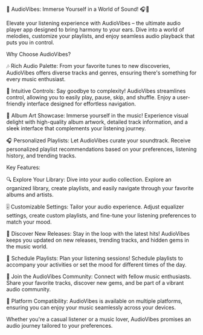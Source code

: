 🎵 AudioVibes: Immerse Yourself in a World of Sound! 🎧📱

Elevate your listening experience with AudioVibes – the ultimate audio player app designed to bring harmony to your ears. Dive into a world of melodies, customize your playlists, and enjoy seamless audio playback that puts you in control.

Why Choose AudioVibes?

🎶 Rich Audio Palette: From your favorite tunes to new discoveries, AudioVibes offers diverse tracks and genres, ensuring there's something for every music enthusiast.

🚀 Intuitive Controls: Say goodbye to complexity! AudioVibes streamlines control, allowing you to easily play, pause, skip, and shuffle. Enjoy a user-friendly interface designed for effortless navigation.

🎨 Album Art Showcase: Immerse yourself in the music! Experience visual delight with high-quality album artwork, detailed track information, and a sleek interface that complements your listening journey.

🎧 Personalized Playlists: Let AudioVibes curate your soundtrack. Receive personalized playlist recommendations based on your preferences, listening history, and trending tracks.

Key Features:

🔍 Explore Your Library: Dive into your audio collection. Explore an organized library, create playlists, and easily navigate through your favorite albums and artists.

🎚️ Customizable Settings: Tailor your audio experience. Adjust equalizer settings, create custom playlists, and fine-tune your listening preferences to match your mood.

🌟 Discover New Releases: Stay in the loop with the latest hits! AudioVibes keeps you updated on new releases, trending tracks, and hidden gems in the music world.

📅 Schedule Playlists: Plan your listening sessions! Schedule playlists to accompany your activities or set the mood for different times of the day.

🎉 Join the AudioVibes Community: Connect with fellow music enthusiasts. Share your favorite tracks, discover new gems, and be part of a vibrant audio community.

📱 Platform Compatibility: AudioVibes is available on multiple platforms, ensuring you can enjoy your music seamlessly across your devices.

Whether you're a casual listener or a music lover, AudioVibes promises an audio journey tailored to your preferences.


